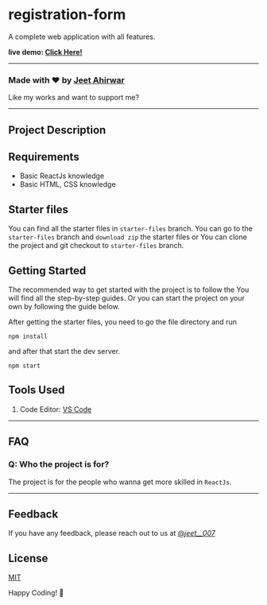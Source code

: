 # registration-form

A complete web application with all features.

**live demo: [Click Here!](https://jeet00007.github.io/registration-form/)**



---

### Made with ❤️ by [Jeet Ahirwar](https://www.instagram.com/_jeet__007_/)

Like my works and want to support me?

---

## Project Description


## Requirements

- Basic ReactJs knowledge
- Basic HTML, CSS knowledge

## Starter files

You can find all the starter files in `starter-files` branch. You can go to the `starter-files` branch and `download zip` the starter files or You can clone the project and git checkout to `starter-files` branch.

## Getting Started

The recommended way to get started with the project is to follow the  You will find all the step-by-step guides. Or you can start the project on your own by following the guide below.

After getting the starter files, you need to go the file directory and run

```shell
npm install
```

and after that start the dev server.

```shell
npm start
```

## Tools Used

1. Code Editor: [VS Code](https://code.visualstudio.com/)

---

## FAQ

### Q: Who the project is for?

The project is for the people who wanna get more skilled in `ReactJs`.

---

## Feedback

If you have any feedback, please reach out to us at [@_jeet__007_](https://www.instagram.com/_jeet__007_/)


## License

[MIT](https://choosealicense.com/licenses/mit/)

Happy Coding! 🚀
